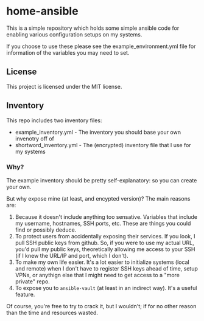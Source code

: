 # home-ansible

This is a simple repository which holds some simple ansible code for enabling
various configuration setups on my systems.

If you choose to use these please see the example_environment.yml file for
information of the variables you may need to set.

## License

This project is licensed under the MIT license.

## Inventory

This repo includes two inventory files:
- example_inventory.yml - The inventory you should base your own invenotry off of
- shortword_inventory.yml - The (encrypted) inventory file that I use for my systems

### Why?

The example inventory should be pretty self-explanatory: so you can create your own.

But why expose mine (at least, and encypted version)? The main reasons are:

1. Because it doesn't include anything too sensative. Variables that include my username, hostnames, SSH ports, etc. These are things you could find or possibly deduce.
2. To protect users from accidentally exposing their services. If you look, I pull SSH public keys from github. So, if you were to use my actual URL, you'd pull my public keys, theoretically allowing me access to your SSH (if I knew the URL/IP and port, which I don't).
3. To make my own life easier. It's a lot easier to initialize systems (local and remote) when I don't have to register SSH keys ahead of time, setup VPNs, or anythign else that I might need to get access to a "more private" repo.
4. To expose you to `ansible-vault` (at least in an indirect way). It's a useful feature.

Of course, you're free to try to crack it, but I wouldn't; if for no other reason than the time and resources wasted.
